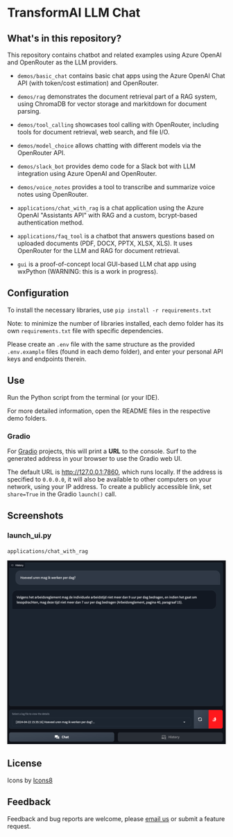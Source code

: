 # TransformAI LLM Chat

## What's in this repository?

This repository contains chatbot and related examples using Azure OpenAI and OpenRouter as the LLM providers.

- `demos/basic_chat` contains basic chat apps using the Azure OpenAI Chat API (with token/cost estimation) and OpenRouter.

- `demos/rag` demonstrates the document retrieval part of a RAG system, using ChromaDB for vector storage and markitdown for document parsing.

- `demos/tool_calling` showcases tool calling with OpenRouter, including tools for document retrieval, web search, and file I/O.

- `demos/model_choice` allows chatting with different models via the OpenRouter API.

- `demos/slack_bot` provides demo code for a Slack bot with LLM integration using Azure OpenAI and OpenRouter.

- `demos/voice_notes` provides a tool to transcribe and summarize voice notes using OpenRouter.

- `applications/chat_with_rag` is a chat application using the Azure OpenAI "Assistants API" with RAG and a custom, bcrypt-based authentication method.

- `applications/faq_tool` is a chatbot that answers questions based on uploaded documents (PDF, DOCX, PPTX, XLSX, XLS). It uses OpenRouter for the LLM and RAG for document retrieval.

- `gui` is a proof-of-concept local GUI-based LLM chat app using wxPython (WARNING: this is a work in progress).

## Configuration

To install the necessary libraries, use `pip install -r requirements.txt`

Note: to minimize the number of libraries installed, each demo folder has its own `requirements.txt` file with specific dependencies.

Please create an `.env` file with the same structure as the provided `.env.example` files (found in each demo folder), and enter your personal API keys and endpoints therein.

## Use

Run the Python script from the terminal (or your IDE).

For more detailed information, open the README files in the respective demo folders.

### Gradio

For [Gradio](https://www.gradio.app/guides/creating-a-chatbot-fast) projects, this will print a **URL** to the console. Surf to the generated address in your browser to use the Gradio web UI.

The default URL is http://127.0.0.1:7860, which runs locally. If the address is specified to `0.0.0.0`, it will also be available to other computers on your network, using your IP address. To create a publicly accessible link, set `share=True` in the Gradio `launch()` call.

## Screenshots

### launch_ui.py

`applications/chat_with_rag`

![gradio-logviewer.png](assets/screenshots/gradio-logviewer.png)

## License

Icons by <a target="_blank" href="https://icons8.com">Icons8</a>

## Feedback

Feedback and bug reports are welcome, please [email us](mailto:servaas.tilkin@pxl.be) or submit a feature request.
